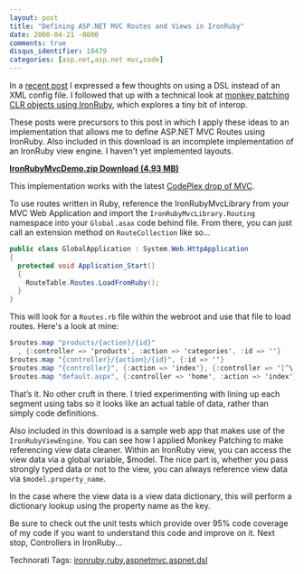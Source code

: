 ```yaml
---
layout: post
title: "Defining ASP.NET MVC Routes and Views in IronRuby"
date: 2008-04-21 -0800
comments: true
disqus_identifier: 18479
categories: [asp.net,asp.net mvc,code]
---
```

In a [recent
post](http://haacked.com/archive/2008/04/18/dynamic-language-dsl-vs-xml-configuration.aspx "Dynamic Language DSL vs XML Config")
I expressed a few thoughts on using a DSL instead of an XML config file.
I followed that up with a technical look at [monkey patching CLR objects
using
IronRuby](http://haacked.com/archive/2008/04/18/monkey-patching-clr-objects.aspx "Monkey Patching"),
which explores a tiny bit of interop.

These posts were precursors to this post in which I apply these ideas to
an implementation that allows me to define ASP.NET MVC Routes using
IronRuby. Also included in this download is an incomplete implementation
of an IronRuby view engine. I haven't yet implemented layouts.

[**IronRubyMvcDemo.zip Download (4.93
MB)**](http://haacked.com/code/IronRubyMvcDemo.zip "IronRubyMvcDemo.zip")

This implementation works with the latest [CodePlex drop of
MVC](http://www.codeplex.com/aspnet/Release/ProjectReleases.aspx?ReleaseId=12640 "CodePlex release").

To use routes written in Ruby, reference the IronRubyMvcLibrary from
your MVC Web Application and import the `IronRubyMvcLibrary.Routing`
namespace into your `Global.asax` code behind file. From there, you can
just call an extension method on `RouteCollection` like so...

```csharp
public class GlobalApplication : System.Web.HttpApplication
{
  protected void Application_Start()
  {
    RouteTable.Routes.LoadFromRuby();
  }
}
```

This will look for a `Routes.rb` file within the webroot and use that
file to load routes. Here's a look at mine:

```csharp
$routes.map "products/{action}/{id}"
  , {:controller => 'products', :action => 'categories', :id => ''}
$routes.map "{controller}/{action}/{id}", {:id => ''}
$routes.map "{controller}", {:action => 'index'}, {:controller => '[^\.]*'}
$routes.map "default.aspx", {:controller => 'home', :action => 'index'}
```

That’s it. No other cruft in there. I tried experimenting with lining up
each segment using tabs so it looks like an actual table of data, rather
than simply code definitions.

Also included in this download is a sample web app that makes use of the
`IronRubyViewEngine`. You can see how I applied Monkey Patching to make
referencing view data cleaner. Within an IronRuby view, you can access
the view data via a global variable, \$model. The nice part is, whether
you pass strongly typed data or not to the view, you can always
reference view data via `$model.property_name`.

In the case where the view data is a view data dictionary, this will
perform a dictionary lookup using the property name as the key.

Be sure to check out the unit tests which provide over 95% code coverage
of my code if you want to understand this code and improve on it. Next
stop, Controllers in IronRuby...

Technorati Tags:
[ironruby](http://technorati.com/tags/ironruby),[ruby](http://technorati.com/tags/ruby),[aspnetmvc](http://technorati.com/tags/aspnetmvc),[aspnet](http://technorati.com/tags/aspnet),[dsl](http://technorati.com/tags/dsl)

